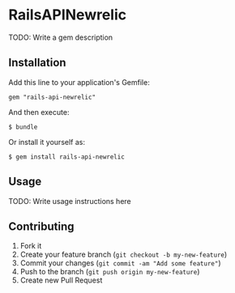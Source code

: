 # RailsAPINewrelic

TODO: Write a gem description

## Installation

Add this line to your application's Gemfile:

    gem "rails-api-newrelic"

And then execute:

    $ bundle

Or install it yourself as:

    $ gem install rails-api-newrelic

## Usage

TODO: Write usage instructions here

## Contributing

1. Fork it
2. Create your feature branch (`git checkout -b my-new-feature`)
3. Commit your changes (`git commit -am "Add some feature"`)
4. Push to the branch (`git push origin my-new-feature`)
5. Create new Pull Request
